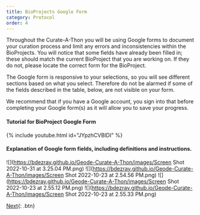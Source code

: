 ```yaml
---
title: BioProjects Google Form
category: Protocol
order: 4
---
```


Throughout the Curate-A-Thon you will be using Google forms to document your curation process and limit any errors and inconsistencies within the BioProjects. You will notice that some fields have already been filled in; these should match the current BioProject that you are working on. If they do not, please locate the correct form for the BioProject.

The Google form is responsive to your selections, so you will see different sections based on what you select. Therefore do not be alarmed if some of the fields described in the table, below, are not visible on your form.

We recommend that if you have a Google account, you sign into that before completing your Google form(s) as it will allow you to save your progress.

#### Tutorial for BioProject Google Form
{% include youtube.html id="JYpzhCVBIDI" %}

#### Explanation of Google form fields, including definitions and instructions.

![](https://bdezray.github.io/Geode-Curate-A-Thon/images/Screen Shot 2022-10-31 at 3.25.04 PM.png)
![](https://bdezray.github.io/Geode-Curate-A-Thon/images/Screen Shot 2022-10-23 at 2.54.56 PM.png)
![](https://bdezray.github.io/Geode-Curate-A-Thon/images/Screen Shot 2022-10-23 at 2.55.12 PM.png)
![](https://bdezray.github.io/Geode-Curate-A-Thon/images/Screen Shot 2022-10-23 at 2.55.33 PM.png)


[Next](https://bdezray.github.io/Geode-Curate-A-Thon/Protocol/Frequently%20Asked%20Questions%20(FAQ)/){: .btn}

